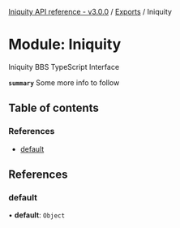 [Iniquity API reference - v3.0.0](../README.md) / [Exports](../modules.md) / Iniquity

# Module: Iniquity

Iniquity BBS TypeScript Interface

**`summary`** Some more info to follow

## Table of contents

### References

- [default](Iniquity.md#default)

## References

### default

• **default**: `Object`
